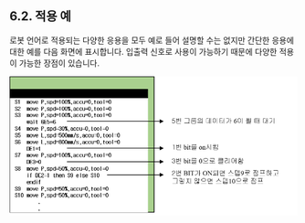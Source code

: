 ﻿## 6.2. 적용 예 



로봇 언어로 적용되는 다양한 응용을 모두 예로 들어 설명할 수는 없지만 간단한 응용에 대한 예를 다음 화면에 표시합니다. 입출력 신호로 사용이 가능하기 때문에 다양한 적용이 가능한 장점이 있습니다.  

![](../_assets/6-4.png)


